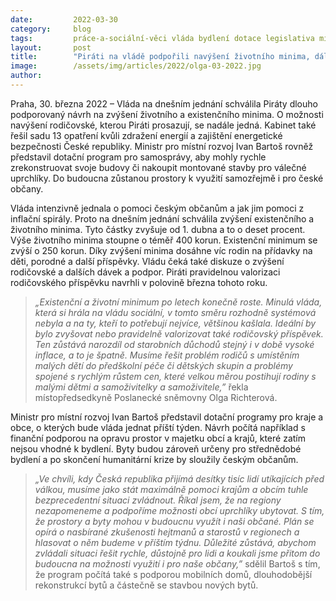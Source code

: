 ```yaml
---
date:         2022-03-30
category:     blog
tags:         práce-a-sociální-věci vláda bydlení dotace legislativa místní-rozvoj
layout:       post
title:        "Piráti na vládě podpořili navýšení životního minima, dál prosazují i nárůst rodičovské. Ministr Ivan Bartoš představil dotační program pro bydlení v obcích"
image:        /assets/img/articles/2022/olga-03-2022.jpg
author:       
---
```


Praha, 30. března 2022 – Vláda na dnešním jednání schválila Piráty dlouho podporovaný návrh na zvýšení životního a existenčního minima. O možnosti navýšení rodičovské, kterou Piráti prosazují, se nadále jedná. Kabinet také řešil sadu 13 opatření kvůli zdražení energií a zajištění energetické bezpečnosti České republiky. Ministr pro místní rozvoj Ivan Bartoš rovněž představil dotační program pro samosprávy, aby mohly rychle zrekonstruovat svoje budovy či nakoupit montované stavby pro válečné uprchlíky. Do budoucna zůstanou prostory k využití samozřejmě i pro české občany.

Vláda intenzivně jednala o pomoci českým občanům a jak jim pomoci z inflační spirály. Proto na dnešním jednání schválila zvýšení existenčního a životního minima. Tyto částky zvyšuje od 1. dubna a to o deset procent. Výše životního minima stoupne o téměř 400 korun. Existenční minimum se zvýší o 250 korun. Díky zvýšení minima dosáhne víc rodin na přídavky na děti, porodné a další příspěvky. Vládu čeká také diskuze o zvýšení rodičovské a dalších dávek a podpor. Piráti pravidelnou valorizaci rodičovského příspěvku navrhli v polovině března tohoto roku.

> *„Existenční a životní minimum po letech konečně roste. Minulá vláda, která si hrála na vládu sociální, v tomto směru rozhodně systémová nebyla a na ty, kteří to potřebují nejvíce, většinou kašlala. Ideální by bylo zvyšovat nebo pravidelně valorizovat také rodičovský příspěvek. Ten zůstává narozdíl od starobních důchodů stejný i v době vysoké inflace, a to je špatně. Musíme řešit problém rodičů s umístěním malých dětí do předškolní péče či dětských skupin a problémy spojené s rychlým růstem cen, které velkou měrou postihují rodiny s malými dětmi a samoživitelky a samoživitele,”* řekla místopředsedkyně Poslanecké sněmovny Olga Richterová.

Ministr pro místní rozvoj Ivan Bartoš představil dotační programy pro kraje a obce, o kterých bude vláda jednat příští týden. Návrh počítá například s finanční podporou na opravu prostor v majetku obcí a krajů, které zatím nejsou vhodné k bydlení. Byty budou zároveň určeny pro střednědobé bydlení a po skončení humanitární krize by sloužily českým občanům. 

> *„Ve chvíli, kdy Česká republika přijímá desítky tisíc lidí utíkajících před válkou, musíme jako stát maximálně pomoci krajům a obcím tuhle bezprecedentní situaci zvládnout. Říkal jsem, že na regiony nezapomeneme a podpoříme možnosti obcí uprchlíky ubytovat. S tím, že prostory a byty mohou v budoucnu využít i naši občané. Plán se opírá o nasbírané zkušenosti hejtmanů a starostů v regionech a hlasovat o něm budeme v příštím týdnu. Důležité zůstává, abychom zvládali situaci řešit rychle, důstojně pro lidi a koukali jsme přitom do budoucna na možnosti využití i pro naše občany,”* sdělil Bartoš s tím, že program počítá také s podporou mobilních domů, dlouhodobější rekonstrukcí bytů a částečně se stavbou nových bytů. 
